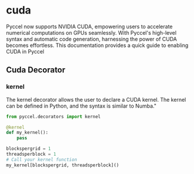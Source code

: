 # cuda
Pyccel now supports NVIDIA CUDA, empowering users to accelerate numerical computations on GPUs seamlessly. With Pyccel's high-level syntax and automatic code generation, harnessing the power of CUDA becomes effortless. This documentation provides a quick guide to enabling CUDA in Pyccel

## Cuda Decorator

### kernel

The kernel decorator allows the user to declare a CUDA kernel. The kernel can be defined in Python, and the syntax is similar to Numba."

```python
from pyccel.decorators import kernel

@kernel
def my_kernel():
    pass

blockspergrid = 1
threadsperblock = 1
# Call your kernel function
my_kernel[blockspergrid, threadsperblock]()

```